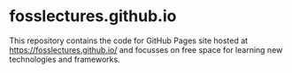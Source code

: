 # fosslectures.github.io

This repository contains the code for GitHub Pages site hosted at https://fosslectures.github.io/ and focusses on free space for learning new technologies and frameworks.
